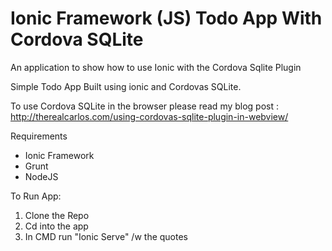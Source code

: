 Ionic Framework (JS) Todo App With Cordova SQLite
==========

An application to show how to use Ionic with the Cordova Sqlite Plugin 

Simple Todo App Built using ionic and Cordovas SQLite. 

To use Cordova SQLite in the browser please read my blog post : http://therealcarlos.com/using-cordovas-sqlite-plugin-in-webview/

Requirements
- Ionic Framework
- Grunt
- NodeJS

To Run App: 
1. Clone the Repo
2. Cd into the app
3. In CMD run "Ionic Serve" /w the quotes


